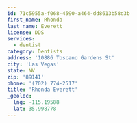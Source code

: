 ```yaml
---
id: 71c5955a-f068-4590-a464-dd8613b58d3b
first_name: Rhonda
last_name: Everett
license: DDS
services:
  - dentist
category: Dentists
address: '10886 Toscano Gardens St'
city: 'Las Vegas'
state: NV
zip: '89141'
phone: '(702) 774-2517'
title: 'Rhonda Everett'
_geoloc:
  lng: -115.19588
  lat: 35.998778
---
```

